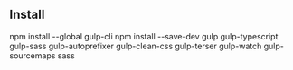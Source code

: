 ## Install
npm install --global gulp-cli
npm install --save-dev gulp gulp-typescript gulp-sass gulp-autoprefixer gulp-clean-css gulp-terser gulp-watch gulp-sourcemaps sass



